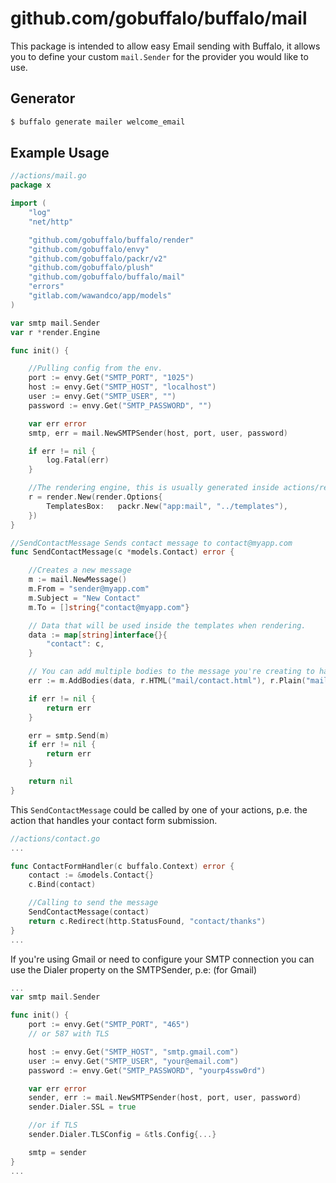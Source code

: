 # github.com/gobuffalo/buffalo/mail

This package is intended to allow easy Email sending with Buffalo, it allows you to define your custom `mail.Sender` for the provider you would like to use.

## Generator

```bash
$ buffalo generate mailer welcome_email
```

## Example Usage

```go
//actions/mail.go
package x

import (
	"log"
	"net/http"

	"github.com/gobuffalo/buffalo/render"
	"github.com/gobuffalo/envy"
	"github.com/gobuffalo/packr/v2"
	"github.com/gobuffalo/plush"
	"github.com/gobuffalo/buffalo/mail"
	"errors"
	"gitlab.com/wawandco/app/models"
)

var smtp mail.Sender
var r *render.Engine

func init() {

	//Pulling config from the env.
	port := envy.Get("SMTP_PORT", "1025")
	host := envy.Get("SMTP_HOST", "localhost")
	user := envy.Get("SMTP_USER", "")
	password := envy.Get("SMTP_PASSWORD", "")

	var err error
	smtp, err = mail.NewSMTPSender(host, port, user, password)

	if err != nil {
		log.Fatal(err)
	}

	//The rendering engine, this is usually generated inside actions/render.go in your buffalo app.
	r = render.New(render.Options{
		TemplatesBox:   packr.New("app:mail", "../templates"),
	})
}

//SendContactMessage Sends contact message to contact@myapp.com
func SendContactMessage(c *models.Contact) error {

	//Creates a new message
	m := mail.NewMessage()
	m.From = "sender@myapp.com"
	m.Subject = "New Contact"
	m.To = []string{"contact@myapp.com"}

	// Data that will be used inside the templates when rendering.
	data := map[string]interface{}{
		"contact": c,
	}

	// You can add multiple bodies to the message you're creating to have content-types alternatives.
	err := m.AddBodies(data, r.HTML("mail/contact.html"), r.Plain("mail/contact.txt"))

	if err != nil {
		return err
	}

	err = smtp.Send(m)
	if err != nil {
		return err
	}

	return nil
}

```

This `SendContactMessage` could be called by one of your actions, p.e. the action that handles your contact form submission.

```go
//actions/contact.go
...

func ContactFormHandler(c buffalo.Context) error {
    contact := &models.Contact{}
    c.Bind(contact)

    //Calling to send the message
    SendContactMessage(contact)
    return c.Redirect(http.StatusFound, "contact/thanks")
}
...
```

If you're using Gmail or need to configure your SMTP connection you can use the Dialer property on the SMTPSender, p.e: (for Gmail)

```go
...
var smtp mail.Sender

func init() {
    port := envy.Get("SMTP_PORT", "465")
    // or 587 with TLS

	host := envy.Get("SMTP_HOST", "smtp.gmail.com")
	user := envy.Get("SMTP_USER", "your@email.com")
	password := envy.Get("SMTP_PASSWORD", "yourp4ssw0rd")

	var err error
	sender, err := mail.NewSMTPSender(host, port, user, password)
	sender.Dialer.SSL = true

    //or if TLS
    sender.Dialer.TLSConfig = &tls.Config{...}

    smtp = sender
}
...
```
